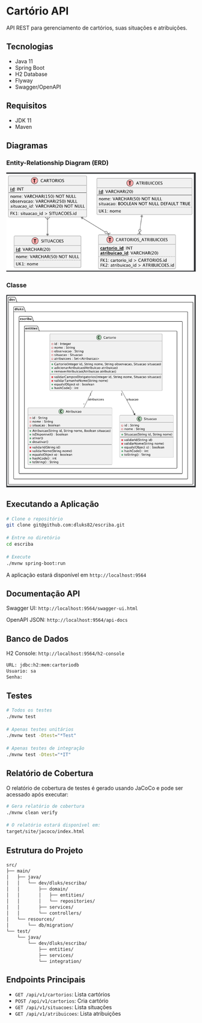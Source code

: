 # Cartório API

API REST para gerenciamento de cartórios, suas situações e atribuições.

## Tecnologias

- Java 11
- Spring Boot
- H2 Database
- Flyway
- Swagger/OpenAPI

## Requisitos

- JDK 11
- Maven

## Diagramas

### Entity-Relationship Diagram (ERD)

![ERD](/diagrams/erd.png)

### Classe

![Class](/diagrams/class.png)

## Executando a Aplicação

```bash
# Clone o repositório
git clone git@github.com:dluks82/escriba.git

# Entre no diretório
cd escriba

# Execute
./mvnw spring-boot:run
```

A aplicação estará disponível em `http://localhost:9564`

## Documentação API

Swagger UI: `http://localhost:9564/swagger-ui.html`

OpenAPI JSON: `http://localhost:9564/api-docs`

## Banco de Dados

H2 Console: `http://localhost:9564/h2-console`

```
URL: jdbc:h2:mem:cartoriodb
Usuario: sa
Senha: 
```

## Testes

```bash
# Todos os testes
./mvnw test

# Apenas testes unitários
./mvnw test -Dtest="*Test"

# Apenas testes de integração
./mvnw test -Dtest="*IT"
```

## Relatório de Cobertura

O relatório de cobertura de testes é gerado usando JaCoCo e pode ser acessado após executar:

```bash
# Gera relatório de cobertura
./mvnw clean verify

# O relatório estará disponível em:
target/site/jacoco/index.html
```

## Estrutura do Projeto

```
src/
├── main/
│   ├── java/
│   │   └── dev/dluks/escriba/
│   │       ├── domain/
│   │       │   ├── entities/
│   │       │   └── repositories/
│   │       ├── services/
│   │       └── controllers/
│   └── resources/
│       └── db/migration/
└── test/
    └── java/
        └── dev/dluks/escriba/
            ├── entities/
            ├── services/
            └── integration/
```

## Endpoints Principais

- `GET /api/v1/cartorios`: Lista cartórios
- `POST /api/v1/cartorios`: Cria cartório
- `GET /api/v1/situacoes`: Lista situações
- `GET /api/v1/atribuicoes`: Lista atribuições

